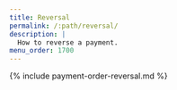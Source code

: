 ```yaml
---
title: Reversal
permalink: /:path/reversal/
description: |
  How to reverse a payment.
menu_order: 1700
---
```


{% include payment-order-reversal.md %}
